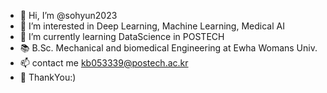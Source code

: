 - 👋 Hi, I’m @sohyun2023
- 👀 I’m interested in Deep Learning, Machine Learning, Medical AI
- 🌱 I’m currently learning DataScience in POSTECH
- 📚 B.Sc. Mechanical and biomedical Engineering at Ewha Womans Univ.
- 📫 contact me kb053339@postech.ac.kr
- 🩵 ThankYou:)

<!---
sohyun2023/sohyun2023 is a ✨ special ✨ repository because its `README.md` (this file) appears on your GitHub profile.
You can click the Preview link to take a look at your changes.
--->
